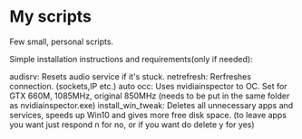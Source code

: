 # My scripts

Few small, personal scripts.

Simple installation instructions and requirements(only if needed):

audisrv:
	Resets audio service if it's stuck.
netrefresh:
	Rerfreshes connection. (sockets,IP etc.)
auto occ:
	Uses nvidiainspector to OC. Set for GTX 660M, 1085MHz, original 850MHz (needs to be put in the same folder as nvidiainspector.exe)
install_win_tweak:
	Deletes all unnecessary apps and services, speeds up Win10 and gives more free disk space. (to leave apps you want just respond n for no, or if you want do delete y for yes)
